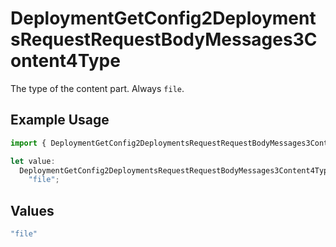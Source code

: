 # DeploymentGetConfig2DeploymentsRequestRequestBodyMessages3Content4Type

The type of the content part. Always `file`.

## Example Usage

```typescript
import { DeploymentGetConfig2DeploymentsRequestRequestBodyMessages3Content4Type } from "@orq-ai/node/models/operations";

let value:
  DeploymentGetConfig2DeploymentsRequestRequestBodyMessages3Content4Type =
    "file";
```

## Values

```typescript
"file"
```